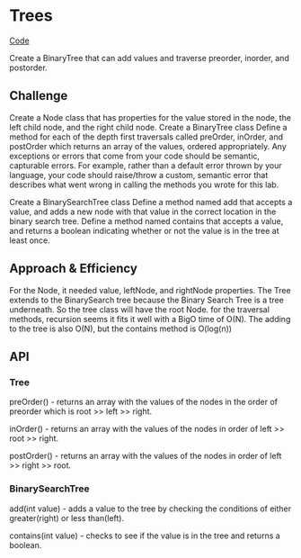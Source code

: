 # Trees
<!-- Short summary or background information -->
[Code](/code401challenges/src/main/java/code401challenges/tree/BinarySearchTree.java)

Create a BinaryTree that can add values and traverse preorder, inorder, and postorder.
## Challenge
<!-- Description of the challenge -->

Create a Node class that has properties for the value stored in the node, the left child node, and the right child node.
Create a BinaryTree class
Define a method for each of the depth first traversals called preOrder, inOrder, and postOrder which returns an array of the values, ordered appropriately.
Any exceptions or errors that come from your code should be semantic, capturable errors. For example, rather than a default error thrown by your language, your code should raise/throw a custom, semantic error that describes what went wrong in calling the methods you wrote for this lab.

Create a BinarySearchTree class
Define a method named add that accepts a value, and adds a new node with that value in the correct location in the binary search tree.
Define a method named contains that accepts a value, and returns a boolean indicating whether or not the value is in the tree at least once.
## Approach & Efficiency
<!-- What approach did you take? Why? What is the Big O space/time for this approach? -->

For the Node, it needed value, leftNode, and rightNode properties. The Tree extends to the BinarySearch tree because the Binary Search Tree is a tree underneath. So the tree class will have the root Node.
for the traversal methods, recursion seems it fits it well with a BigO time of O(N). The adding to the tree is also O(N), but the contains method is O(log(n))
## API
<!-- Description of each method publicly available in each of your trees -->

### Tree

preOrder() - returns an array with the values of the nodes in the order of preorder which is root >> left >> right.

inOrder() - returns an array with the values of the nodes in order of left >> root >> right.

postOrder() - returns an array with the values of the nodes in order of left >> right >> root.

### BinarySearchTree

add(int value) - adds a value to the tree by checking the conditions of either greater(right) or less than(left).

contains(int value) - checks to see if the value is in the tree and returns a boolean.
